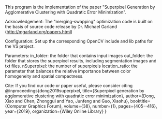 This program is the implementation of the paper "Superpixel Generation by Agglomerative Clustering with Quadratic Error Minimization".

Acknowledgement:
The "merging-swapping" optimization code is built on the basis of source code release by Dr. Michael Garland (http://mgarland.org/papers.html)

Configuration:
Set up the corresponding OpenCV include and lib paths for the VS project. 

Parameters:
in_folder: the folder that contains input images
out_folder: the folder that stores the superpixel results, including segmentation images and txt files.
nSuperpixel: the number of superpixels
location_ratio: the parameter that balances the relative importance between color homogeneity and spatial compactness.

Cite:
If you find our code or paper useful, please consider citing
@inproceedings{dong2019superpixel,
  title={Superpixel generation by agglomerative clustering with quadratic error minimization},
  author={Dong, Xiao and Chen, Zhonggui and Yao, Junfeng and Guo, Xiaohu},
  booktitle={Computer Graphics Forum},
  volume={38},
  number={1},
  pages={405--416},
  year={2019},
  organization={Wiley Online Library}
}
